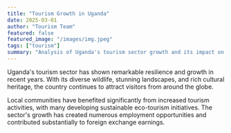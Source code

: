 ```yaml
---
title: "Tourism Growth in Uganda"
date: 2025-03-01
author: "Tourism Team"
featured: false
featured_image: "/images/img.jpeg"
tags: ["tourism"]
summary: "Analysis of Uganda's tourism sector growth and its impact on local communities and the economy."
---
```


Uganda's tourism sector has shown remarkable resilience and growth in recent years. With its diverse wildlife, stunning landscapes, and rich cultural heritage, the country continues to attract visitors from around the globe.

Local communities have benefited significantly from increased tourism activities, with many developing sustainable eco-tourism initiatives. The sector's growth has created numerous employment opportunities and contributed substantially to foreign exchange earnings.